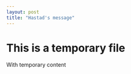 ```yaml
---
layout: post
title: "Hastad's message"
---
```


# This is a temporary file

With temporary content
